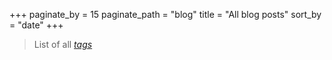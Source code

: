 +++
paginate_by = 15
paginate_path = "blog"
title = "All blog posts"
sort_by = "date"
+++

> List of all *[tags](/tags)*
